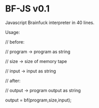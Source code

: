 BF-JS v0.1
=====

Javascript Brainfuck interpreter in 40 lines.

Usage:

  // before:
  
  //   program -> program as string
  
  //   size    -> size of memory tape
  
  //   input   -> input as string
  
  // after:
  
  //   output  -> program output as string
  
  output = bf(program,size,input);
